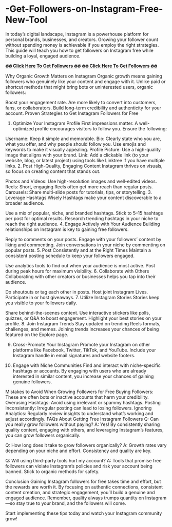 # -Get-Followers-on-Instagram-Free-New-Tool

In today’s digital landscape, Instagram is a powerhouse platform for personal brands, businesses, and creators. Growing your follower count without spending money is achievable if you employ the right strategies. This guide will teach you how to get followers on Instagram free while building a loyal, engaged audience.

**[🔥🔥 Click Here To Get Followers 🔥🔥](https://tinyurl.com/instagram-followers-generating)**
**[🔥🔥 Click Here To Get Followers 🔥🔥](https://tinyurl.com/instagram-followers-generating)**

Why Organic Growth Matters on Instagram
Organic growth means gaining followers who genuinely like your content and engage with it. Unlike paid or shortcut methods that might bring bots or uninterested users, organic followers:

Boost your engagement rate.
Are more likely to convert into customers, fans, or collaborators.
Build long-term credibility and authenticity for your account.
Proven Strategies to Get Instagram Followers for Free
1. Optimize Your Instagram Profile
First impressions matter. A well-optimized profile encourages visitors to follow you. Ensure the following:

Username: Keep it simple and memorable.
Bio: Clearly state who you are, what you offer, and why people should follow you. Use emojis and keywords to make it visually appealing.
Profile Picture: Use a high-quality image that aligns with your brand.
Link: Add a clickable link (to your website, blog, or latest project) using tools like Linktree if you have multiple links.
2. Post High-Quality, Engaging Content
Instagram thrives on visuals, so focus on creating content that stands out.

Photos and Videos: Use high-resolution images and well-edited videos.
Reels: Short, engaging Reels often get more reach than regular posts.
Carousels: Share multi-slide posts for tutorials, tips, or storytelling.
3. Leverage Hashtags Wisely
Hashtags make your content discoverable to a broader audience.

Use a mix of popular, niche, and branded hashtags.
Stick to 5–15 hashtags per post for optimal results.
Research trending hashtags in your niche to reach the right audience.
4. Engage Actively with Your Audience
Building relationships on Instagram is key to gaining free followers.

Reply to comments on your posts.
Engage with your followers’ content by liking and commenting.
Join conversations in your niche by commenting on popular posts.
5. Post Consistently and at the Right Times
Maintain a consistent posting schedule to keep your followers engaged.

Use analytics tools to find out when your audience is most active.
Post during peak hours for maximum visibility.
6. Collaborate with Others
Collaborating with other creators or businesses helps you tap into their audience.

Do shoutouts or tag each other in posts.
Host joint Instagram Lives.
Participate in or host giveaways.
7. Utilize Instagram Stories
Stories keep you visible to your followers daily.

Share behind-the-scenes content.
Use interactive stickers like polls, quizzes, or Q&A to boost engagement.
Highlight your best stories on your profile.
8. Join Instagram Trends
Stay updated on trending Reels formats, challenges, and memes. Joining trends increases your chances of being featured on the Explore page.

9. Cross-Promote Your Instagram
Promote your Instagram on other platforms like Facebook, Twitter, TikTok, and YouTube. Include your Instagram handle in email signatures and website footers.

10. Engage with Niche Communities
Find and interact with niche-specific hashtags or accounts. By engaging with users who are already interested in similar content, you increase your chances of gaining genuine followers.

Mistakes to Avoid When Growing Followers for Free
Buying Followers: These are often bots or inactive accounts that harm your credibility.
Overusing Hashtags: Avoid using irrelevant or spammy hashtags.
Posting Inconsistently: Irregular posting can lead to losing followers.
Ignoring Analytics: Regularly review insights to understand what’s working and adjust accordingly.
FAQs About Getting Free Instagram Followers
Q: Can you really grow followers without paying?
A: Yes! By consistently sharing quality content, engaging with others, and leveraging Instagram’s features, you can grow followers organically.

Q: How long does it take to grow followers organically?
A: Growth rates vary depending on your niche and effort. Consistency and quality are key.

Q: Will using third-party tools hurt my account?
A: Tools that promise free followers can violate Instagram’s policies and risk your account being banned. Stick to organic methods for safety.

Conclusion
Gaining Instagram followers for free takes time and effort, but the rewards are worth it. By focusing on authentic connections, consistent content creation, and strategic engagement, you’ll build a genuine and engaged audience. Remember, quality always trumps quantity on Instagram—so stay true to your brand, and the followers will come.

Start implementing these tips today and watch your Instagram community grow!
